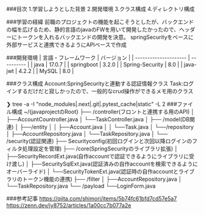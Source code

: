 ###目次
1.学習しようとした背景
2.開発環境
3.クラス構成
4.ディレクトリ構成

###学習の経緯
前職のプロジェクトの機能を起こそうとしたが、バックエンドの幅を広げるため、静的言語のjavaのFWを用いて開発したかったので、ヘッダーにトークンを入れるバックエンドの開発を決意。
springSecurityをベースに外部サービスと連携できるようにAPIベースで作成

###開発環境
| 言語・フレームワーク  | バージョン |
| --------------------- | ---------- |
| java                  | 17.0.7     |
| springboot            | 3.2.0      |
| Spring-Security       | 8.0        |
| java-jwt              | 4.2.2      |
| MySQL                 | 8.0        |

###クラス構成
Account:SpringSecurityと連動する認証情報クラス
Task:ログインするだけだと寂しかったので、一般的なcrud操作ができるメモ用のクラス

❯ tree -a -I "node_modules|.next|.git|.pytest_cache|static" -L 2
###ファイル構成
~/{javaprojectのRoot}
├── /controller(フロントと連携する用のAPI)
│   ├──AccountCountroller.java
│   └──TaskController.java
│
├── /model(DB関連)
│   ├──/entity
│   │  ├──Account.java
│   │  └──Task.java
│   └──/repository
│      ├──AccountRepository.java
│      └──TaskRepository.java
│
└── /security(認証関連)
    ├── Securityconfig(初回ログインと次回以降ログインのフィルタ処理設定を管理)
    ├── /core(SpringSecurityのライブラリ拡張)
    │   ├──SecurityRecordExt.java(自作accountで認証できるようにライブラリに受け渡し)
    │   ├──SecuritySqlExt.java(認証済みの自作accountを検索できるようにオーバーライド)
    │   └──SecurityTokenExt.java(認証時の自作accountとライブラリのトークン機能の連携)
    ├── /filter
    │   ├──AccountRepository.java
    │   └──TaskRepository.java
    └── /payload
        └──LoginForm.java


###参考記事
https://qiita.com/shimori/items/5b74fc61bfd7cd57e5a7
https://zenn.dev/jy8752/articles/1a00cc7b077a2e
